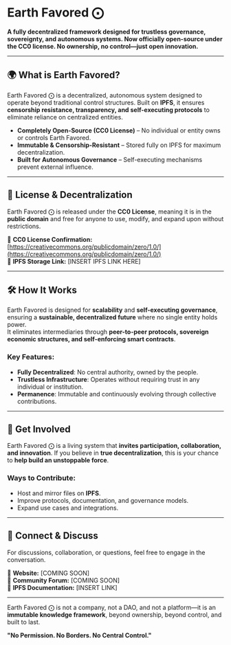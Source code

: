 # Earth Favored ⨀

**A fully decentralized framework designed for trustless governance, sovereignty, and autonomous systems. Now officially open-source under the CC0 license. No ownership, no control—just open innovation.**

---

## 🌍 What is Earth Favored?  
Earth Favored ⨀ is a decentralized, autonomous system designed to operate beyond traditional control structures. Built on **IPFS**, it ensures **censorship resistance, transparency, and self-executing protocols** to eliminate reliance on centralized entities. 

- **Completely Open-Source (CC0 License)** – No individual or entity owns or controls Earth Favored.
- **Immutable & Censorship-Resistant** – Stored fully on IPFS for maximum decentralization.
- **Built for Autonomous Governance** – Self-executing mechanisms prevent external influence.

---

## 📜 License & Decentralization  
Earth Favored ⨀ is released under the **CC0 License**, meaning it is in the **public domain** and free for anyone to use, modify, and expand upon without restrictions.

🔗 **CC0 License Confirmation:** [https://creativecommons.org/publicdomain/zero/1.0/](https://creativecommons.org/publicdomain/zero/1.0/)  
🔗 **IPFS Storage Link:** [INSERT IPFS LINK HERE]

---

## 🛠️ How It Works  
Earth Favored is designed for **scalability** and **self-executing governance**, ensuring a **sustainable, decentralized future** where no single entity holds power.  
It eliminates intermediaries through **peer-to-peer protocols, sovereign economic structures, and self-enforcing smart contracts**.

### Key Features:
- **Fully Decentralized**: No central authority, owned by the people.
- **Trustless Infrastructure**: Operates without requiring trust in any individual or institution.
- **Permanence**: Immutable and continuously evolving through collective contributions.

---

## 🚀 Get Involved  
Earth Favored ⨀ is a living system that **invites participation, collaboration, and innovation**. If you believe in **true decentralization**, this is your chance to **help build an unstoppable force**.

### Ways to Contribute:
- Host and mirror files on **IPFS**.
- Improve protocols, documentation, and governance models.
- Expand use cases and integrations.

---

## 📩 Connect & Discuss  
For discussions, collaboration, or questions, feel free to engage in the conversation.

🔹 **Website:** [COMING SOON]  
🔹 **Community Forum:** [COMING SOON]  
🔹 **IPFS Documentation:** [INSERT LINK]  

---

Earth Favored ⨀ is not a company, not a DAO, and not a platform—it is an **immutable knowledge framework**, beyond ownership, beyond control, and built to last.

**"No Permission. No Borders. No Central Control."**

